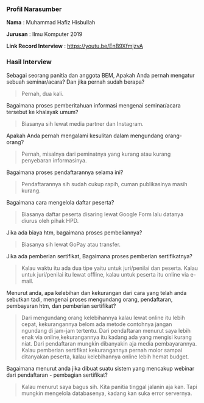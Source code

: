 ### Profil Narasumber 
**Nama** : Muhammad Hafiz Hisbullah

**Jurusan** : Ilmu Komputer 2019

**Link Record Interview** : https://youtu.be/EnB9XfmjzvA

### Hasil Interview

Sebagai seorang panitia dan anggota BEM, Apakah Anda pernah mengatur sebuah seminar/acara? Dan jika pernah sudah berapa?
> Pernah, dua kali.

Bagaimana proses pemberitahuan informasi mengenai seminar/acara tersebut ke khalayak umum?
> Biasanya sih lewat media partner dan Instagram.

Apakah Anda pernah mengalami kesulitan dalam mengundang orang-orang?
> Pernah, misalnya dari peminatnya yang kurang atau kurang penyebaran informasinya.

Bagaimana proses pendaftarannya selama ini?
> Pendaftarannya sih sudah cukup rapih, cuman publikasinya masih kurang.

Bagaimana cara mengelola daftar peserta?
> Biasanya daftar peserta disaring lewat Google Form lalu datanya diurus oleh pihak HPD.

Jika ada biaya htm, bagaimana proses pembeliannya? 
> Biasanya sih lewat GoPay atau transfer.

Jika ada pemberian sertifikat, Bagaimana proses pemberian sertifikatnya?
> Kalau waktu itu ada dua tipe yaitu untuk juri/penilai dan peserta. Kalau untuk juri/penilai itu lewat offline, kalau untuk peserta itu online via e-mail.

Menurut anda, apa kelebihan dan kekurangan dari cara yang telah anda sebutkan tadi, mengenai proses mengundang orang, pendaftaran, pembayaran htm, dan pemberian sertifikat?
> Dari mengundang orang kelebihannya kalau lewat online itu lebih cepat, kekurangannya belom ada metode contohnya jangan ngundang di jam-jam tertentu. Dari pendaftaran menurut saya lebih enak via online,kekurangannya itu kadang ada yang mengisi kurang niat. Dari pendaftaran mungkin dibanyakin aja media pembayarannya. Kalau pemberian sertifikat kekurangannya pernah molor sampai ditanyakan peserta, kalau kelebihannya online lebih hemat budget.

Bagaimana menurut anda jika dibuat suatu sistem yang mencakup webinar dari pendaftaran - pembagian sertifikat?
> Kalau menurut saya bagus sih. Kita panitia tinggal jalanin aja kan. Tapi mungkin mengelola databasenya, kadang kan suka error servernya.
